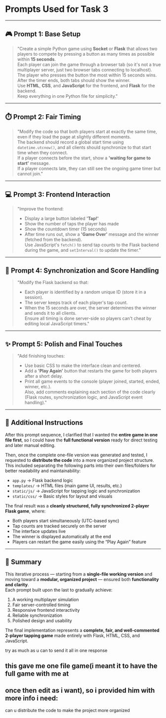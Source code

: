 # Prompts Used for Task 3

---

## 🎮 Prompt 1: Base Setup

> "Create a simple Python game using **Socket** or **Flask** that allows two players to compete by pressing a button as many times as possible within **15 seconds**.  
> Each player can join the game through a browser tab (so it's not a true multiplayer server, just two browser tabs connecting to localhost).  
> The player who presses the button the most within 15 seconds wins.  
> After the timer ends, both tabs should show the winner.  
> Use **HTML**, **CSS**, and **JavaScript** for the frontend, and **Flask** for the backend.  
> Keep everything in one Python file for simplicity."

---

## ⏱️ Prompt 2: Fair Timing

> "Modify the code so that both players start at exactly the same time, even if they load the page at slightly different moments.  
> The backend should record a global start time using `datetime.utcnow()`, and all clients should synchronize to that start time when they connect.  
> If a player connects before the start, show a **'waiting for game to start'** message.  
> If a player connects late, they can still see the ongoing game timer but cannot join."

---

## 💻 Prompt 3: Frontend Interaction

> "Improve the frontend:  
> * Display a large button labeled **'Tap!'**  
> * Show the number of taps the player has made  
> * Show the countdown timer (15 seconds)  
> * After time runs out, show a **'Game Over'** message and the winner (fetched from the backend).  
> Use JavaScript's `fetch()` to send tap counts to the Flask backend during the game, and `setInterval()` to update the timer."

---

## 🔄 Prompt 4: Synchronization and Score Handling

> "Modify the Flask backend so that:  
> * Each player is identified by a random unique ID (store it in a session).  
> * The server keeps track of each player's tap count.  
> * When the 15 seconds are over, the server determines the winner and sends it to all clients.  
> Ensure all timing is done server-side so players can't cheat by editing local JavaScript timers."

---

## ✨ Prompt 5: Polish and Final Touches

> "Add finishing touches:  
> * Use basic CSS to make the interface clean and centered.  
> * Add a **'Play Again'** button that restarts the game for both players after a short delay.  
> * Print all game events to the console (player joined, started, ended, winner, etc.).  
> Also, add comments explaining each section of the code clearly (Flask routes, synchronization logic, and JavaScript event handling)."

---

## 🧩 Additional Instructions

After this prompt sequence, I clarified that I wanted the **entire game in one file first**, so I could have the **full functional version** ready for direct testing and later manual editing.  

Then, once the complete one-file version was generated and tested, I requested to **distribute the code** into a more organized project structure.  
This included separating the following parts into their own files/folders for better readability and maintainability:
- `app.py` → Flask backend logic  
- `templates/` → HTML files (main game UI, results, etc.)  
- `static/js/` → JavaScript for tapping logic and synchronization  
- `static/css/` → Basic styles for layout and visuals  

The final result was a **cleanly structured, fully synchronized 2-player Flask game**, where:
- Both players start simultaneously (UTC-based sync)
- Tap counts are tracked securely on the server
- The interface updates live
- The winner is displayed automatically at the end
- Players can restart the game easily using the “Play Again” feature

---

## 🏁 Summary

This iterative process — starting from a **single-file working version** and moving toward a **modular, organized project** — ensured both **functionality and clarity**.  
Each prompt built upon the last to gradually achieve:
1. A working multiplayer simulation  
2. Fair server-controlled timing  
3. Responsive frontend interactivity  
4. Reliable synchronization  
5. Polished design and usability

The final implementation represents a **complete, fair, and well-commented 2-player tapping game** made entirely with Flask, HTML, CSS, and JavaScript.

try as much as u can to send it all in one response


## this gave me one file game(i meant it to have the full game with me at
## once then edit as i want), so i provided him with more info i need:

can u distribute the code to make the project more organized
